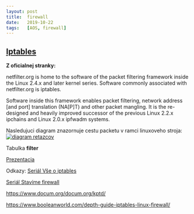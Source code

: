 ```yaml
---
layout: post
title:  firewall
date:   2019-10-22 
tags:   [AOS, firewall]
---
```

## [Iptables](https://www.netfilter.org/ "Iptables")

__Z oficialnej stranky:__

netfilter.org is home to the software of the packet filtering framework inside the Linux 2.4.x and later kernel series. Software commonly associated with netfilter.org is iptables.

Software inside this framework enables packet filtering, network address [and port] translation (NA[P]T) and other packet mangling. It is the re-designed and heavily improved successor of the previous Linux 2.2.x ipchains and Linux 2.0.x ipfwadm systems.

Nasledujuci diagram znazornuje cestu packetu v ramci linuxoveho stroja:
[![diagram retazcov]({{site.baseurl}}/img/cestaPacketu.jpg)](https://www.booleanworld.com/depth-guide-iptables-linux-firewall/ "diagram retazcov")

Tabulka __filter__ 


[Prezentacia](https://github.com/Kr1zA/Kr1zA.github.io/blob/master/pdf/firewall.pdf)

Odkazy:
[Seriál Vše o iptables](https://www.root.cz/serialy/vse-o-iptables/ "Seriál Vše o iptables")

[Seriál Stavíme firewall](https://www.root.cz/serialy/stavime-firewall/ "Seriál Stavíme firewall")

https://www.docum.org/docum.org/kptd/

https://www.booleanworld.com/depth-guide-iptables-linux-firewall/



